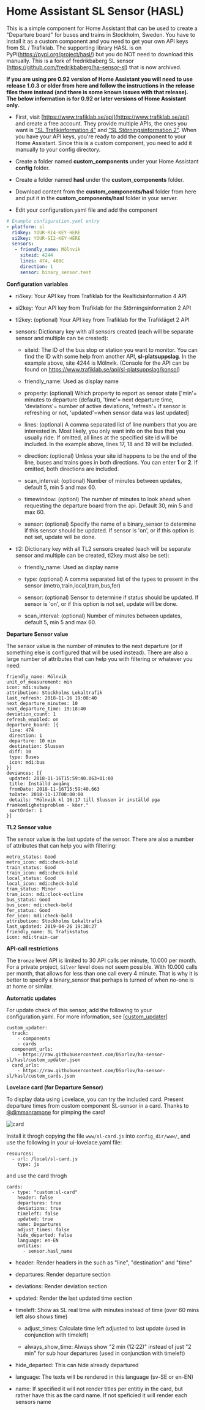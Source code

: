 Home Assistant SL Sensor (HASL)
===============================

This is a simple component for Home Assistant that can be used to create a "Departure board" for buses and trains in Stockholm, Sweden.  You have to install it as a custom component and you need to get your own API keys from SL / Trafiklab. The supporting library HASL is on PyPi(https://pypi.org/project/hasl/) but you do NOT need to download this manually. This is a fork of fredrikbaberg SL sensor (https://github.com/fredrikbaberg/ha-sensor-sl) that is now archived.

**If you are using pre 0.92 version of Home Assistant you will need to use release 1.0.3 or older from here and follow the instructions in the release files there instead (and there is some known issues with that release). The below information is for 0.92 or later versions of Home Assistant only.**

- First, visit [https://www.trafiklab.se/api](https://www.trafiklab.se/api) and create a free account. They provide multiple APIs, the ones you want is ["SL Trafikinformation 4"](https://www.trafiklab.se/api/sl-realtidsinformation-4) and ["SL Störningsinformation 2"](https://www.trafiklab.se/api/sl-storningsinformation-2). When you have your API keys, you're ready to add the component to your Home Assistant. Since this is a custom component, you need to add it manually to your config directory.

- Create a folder named **custom_components** under your Home Assistant **config** folder. 

- Create a folder named **hasl** under the **custom_components** folder.

- Download content from the **custom_components/hasl** folder from here and put it in the **custom_components/hasl** folder in your server.

- Edit your configuration.yaml file and add the component

```yaml
# Example configuration.yaml entry
- platform: sl
  ri4key: YOUR-RI4-KEY-HERE
  si2key: YOUR-SI2-KEY-HERE
  sensors:
   - friendly_name: Mölnvik
     siteid: 4244
     lines: 474, 480C
     direction: 1
     sensor: binary_sensor.test
```


**Configuration variables**

- ri4key: Your API key from Trafiklab for the Realtidsinformation 4 API

- si2key: Your API key from Trafiklab for the Störningsinformation 2 API

- tl2key: (optional) Your API key from Trafiklab for the Trafikläget 2 API

- sensors: Dictionary key with all sensors created (each will be separate sensor and multiple can be created):

   - siteid: The ID of the bus stop or station you want to monitor.  You can find the ID with some help from another API, **sl-platsuppslag**.  In the example above, site 4244 is Mölnvik. (Console for the API can be found on https://www.trafiklab.se/api/sl-platsuppslag/konsol)

   - friendly_name: Used as display name

   - property: (optional) Which property to report as sensor state ['min'= minutes to departure (default), 'time'= next departure time, 'deviations'= number of active deviations, 'refresh'= if sensor is refreshing or not, 'updated'=when sensor data was last updated]

   - lines: (optional) A comma separated list of line numbers that you are interested in. Most likely, you only want info on the bus that you usually ride.  If omitted, all lines at the specified site id will be included.  In the example above, lines 17, 18 and 19 will be included.

   - direction: (optional) Unless your site id happens to be the end of the line, buses and trains goes in both directions.  You can enter **1** or **2**.  If omitted, both directions are included. 

   - scan_interval: (optional) Number of minutes between updates, default 5, min 5 and max 60.

   - timewindow: (optionl) The number of minutes to look ahead when requesting the departure board from the api. Default 30, min 5 and max 60.

   - sensor: (optional) Specify the name of a binary_sensor to determine if this sensor should be updated. If sensor is 'on', or if this option is not set, update will be done.

- tl2: Dictionary key with all TL2 sensors created (each will be separate sensor and multiple can be created, tl2key must also be set):   

   - friendly_name: Used as display name
   
   - type: (optional) A comma separated list of the types to present in the sensor (metro,train,local,tram,bus,fer)

   - sensor: (optional) Sensor to determine if status should be updated. If sensor is 'on', or if this option is not set, update will be done.

   - scan_interval: (optional) Number of minutes between updates, default 5, min 5 and max 60.
   
**Departure Sensor value**

The sensor value is the number of minutes to the next departure (or if something else is configured that will be used instead).  There are also a large number of attributes that can help you with filtering or whatever you need:

```
friendly_name: Mölnvik
unit_of_measurement: min
icon: mdi:subway
attribution: Stockholms Lokaltrafik
last_refresh: 2018-11-16 19:08:40
next_departure_minutes: 10
next_departure_time: 19:18:40
deviation_count: 1
refresh_enabled: on
departure_board: [{
 line: 474
 direction: 1
 departure: 10 min
 destination: Slussen
 diff: 10
 type: Buses
 icon: mdi:bus
}]
deviances: [{
 updated: 2018-11-16T15:59:40.063+01:00
 title: Inställd avgång
 fromDate: 2018-11-16T15:59:40.663
 toDate: 2018-11-17T00:00:00
 details: "Mölnvik kl 16:17 till Slussen är inställd pga framkomlighetsproblem - köer."
 sortOrder: 1
}]
```

**TL2 Sensor value**

The sensor value is the last update of the sensor.  There are also a number of attributes that can help you with filtering:

```
metro_status: Good
metro_icon: mdi:check-bold
train_status: Good
train_icon: mdi:check-bold
local_status: Good
local_icon: mdi:check-bold
tram_status: Minor
tram_icon: mdi:clock-outline
bus_status: Good
bus_icon: mdi:check-bold
fer_status: Good
fer_icon: mdi:check-bold
attribution: Stockholms Lokaltrafik
last_updated: 2019-04-26 19:30:27
friendly_name: SL Trafikstatus
icon: mdi:train-car
```

**API-call restrictions**

The `Bronze` level API is limited to 30 API calls per minute, 10.000 per month.
For a private project, `Silver` level does not seem possible.
With 10.000 calls per month, that allows for less than one call every 4 minute.
That is why it is better to specify a binary_sensor that perhaps is turned of when no-one is at home or similar.


**Automatic updates**

For update check of this sensor, add the following to your configuration.yaml. For more information, see [[custom_updater](https://github.com/custom-components/custom_updater/wiki/Installation)]

```
custom_updater:
  track:
    - components
	- cards
  component_urls:
    - https://raw.githubusercontent.com/DSorlov/ha-sensor-sl/hasl/custom_updater.json
  card_urls:
    - https://raw.githubusercontent.com/DSorlov/ha-sensor-sl/hasl/custom_cards.json
```

**Lovelace card (for Departure Sensor)**

To display data using Lovelace, you can try the included card.
Present departure times from custom component SL-sensor in a card. 
Thanks to [@dimmanramone](https://github.com/dimmanramone) for pimping the card!

![card](https://user-images.githubusercontent.com/8133650/56198334-0a150f00-603b-11e9-9e93-92be212d7f7b.PNG)

Install it throgh copying the file `www/sl-card.js` into `config_dir/www/`, and use the following in your ui-lovelace.yaml file:
```
resources:
  - url: /local/sl-card.js
    type: js
```
and use the card throgh
```
cards:
  - type: "custom:sl-card"
    header: false
    departures: true
    deviations: true
    timeleft: false
    updated: true
    name: Departures
    adjust_times: false
    hide_departed: false
    language: en-EN
    entities:
      - sensor.hasl_name
```
- header: Render headers in the such as "line", "destination" and "time"

- departures: Render departure section

- deviations: Render deviation section

- updated: Render the last updated time section

- timeleft: Show as SL real time with minutes instead of time (over 60 mins left also shows time)

   - adjust_times: Calculate time left adjusted to last update (used in conjunction with timeleft)

   - always_show_time: Always show "2 min (12:22)" instead of just "2 min" for sub hour departures (used in conjunction with timeleft)

- hide_departed: This can hide already departured

- language: The texts will be rendered in this language (sv-SE or en-EN)

- name: If specified it will not render titles per entitiy in the card, but rather have this as the card name. If not speficied it will render each sensors name

